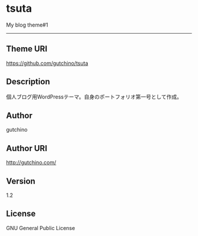 tsuta
==========
My blog theme#1
* * *
## Theme URI
https://github.com/gutchino/tsuta
## Description
個人ブログ用WordPressテーマ。自身のポートフォリオ第一号として作成。
## Author
gutchino
## Author URI
http://gutchino.com/
## Version
1.2
## License
GNU General Public License